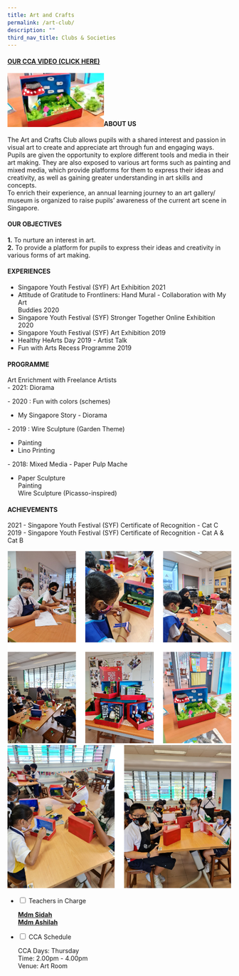 ```yaml
---
title: Art and Crafts
permalink: /art-club/
description: ""
third_nav_title: Clubs & Societies
---
```

<h4><strong><a title="Our CCA Video (Click here)" href="https://drive.google.com/file/d/1YlFL0x3Ag2nS-hWph6rP8P6gq5kuxO_z/view?usp=sharing" target="_blank" rel="noopener">OUR CCA VIDEO (CLICK HERE)</a></strong></h4>
<a href="https://drive.google.com/file/d/1YlFL0x3Ag2nS-hWph6rP8P6gq5kuxO_z/view?usp=sharing"><img style="width: 43%;" src="/images/arts1.jpg" align = "left" /></a><br><br><br><br><br>
<h4><strong>ABOUT US</strong></h4>
<p>The Art and Crafts Club allows pupils with a shared interest and passion in visual art to create and appreciate art through fun and engaging ways. Pupils are given the opportunity to explore different tools and media in their art making. They are also exposed to various art forms such as painting and mixed media, which provide platforms for them to express their ideas and creativity, as well as gaining greater understanding in art skills and concepts.<br />To enrich their experience, an annual learning journey to an art gallery/ museum is organized to raise pupils&rsquo; awareness of the current art scene in Singapore.</p>
<h4><strong>OUR OBJECTIVES</strong></h4>
<p><strong>1.</strong>&nbsp;To nurture an interest in art.<br /><strong>2.</strong>&nbsp;To provide a platform for pupils to express their ideas and creativity in various forms of art making.</p>
<h4><strong>EXPERIENCES</strong></h4>
<ul>
<li>Singapore Youth Festival (SYF) Art Exhibition 2021</li>
<li>Attitude of Gratitude to Frontliners: Hand Mural - Collaboration with My Art<br />Buddies 2020</li>
<li>Singapore Youth Festival (SYF) Stronger Together Online Exhibition 2020</li>
<li>Singapore Youth Festival (SYF) Art Exhibition 2019</li>
<li>Healthy HeArts Day 2019 - Artist Talk</li>
<li>Fun with Arts Recess Programme 2019</li>
</ul>
<h4><strong>PROGRAMME</strong></h4>
<p>Art Enrichment with Freelance Artists<br />- 2021: Diorama</p>
<p>- 2020 : Fun with colors (schemes)</p>
<ul>
<li>My Singapore Story - Diorama</li>
</ul>
<p>- 2019 : Wire Sculpture (Garden Theme)</p>
<ul>
<li>Painting</li>
<li>Lino Printing</li>
</ul>
<p>- 2018: Mixed Media - Paper Pulp Mache</p>
<ul>
<li>Paper Sculpture<br />Painting<br />Wire Sculpture (Picasso-inspired)</li>
</ul>
<h4><strong>ACHIEVEMENTS</strong></h4>
<p>2021 - Singapore Youth Festival (SYF) Certificate of Recognition - Cat C<br />2019 - Singapore Youth Festival (SYF) Certificate of Recognition - Cat A &amp; Cat B</p>
<img src="/images/arts2.png"><br>
<img src="/images/arts3.png">
<ul class="jekyllcodex_accordion">
<li><input id="accordion1" type="checkbox" /> <label for="accordion1">Teachers in Charge</label>
<div>
<p><span style="text-decoration: underline;"><strong>Mdm Sidah<br /></strong><strong>Mdm Ashilah</strong></span></p>
</div>
</li>
<li><input id="accordion2" type="checkbox" /> <label for="accordion2">CCA Schedule</label>
<div>
<p>CCA Days: Thursday<br />Time: 2.00pm - 4.00pm<br />Venue: Art Room</p>
</div>
</li>
</ul>